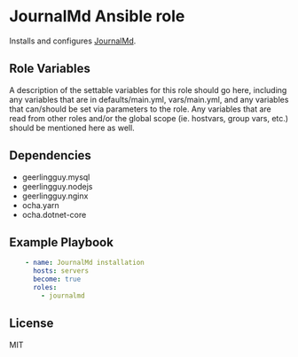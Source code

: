 JournalMd Ansible role
=========

Installs and configures [JournalMd](https://github.com/JournalMd/).

Role Variables
--------------

A description of the settable variables for this role should go here, including any variables that are in defaults/main.yml, vars/main.yml, and any variables that can/should be set via parameters to the role. Any variables that are read from other roles and/or the global scope (ie. hostvars, group vars, etc.) should be mentioned here as well.

Dependencies
------------

- geerlingguy.mysql
- geerlingguy.nodejs
- geerlingguy.nginx
- ocha.yarn
- ocha.dotnet-core

Example Playbook
----------------

```yaml
    - name: JournalMd installation
      hosts: servers
      become: true
      roles:
        - journalmd
```

License
-------

MIT
